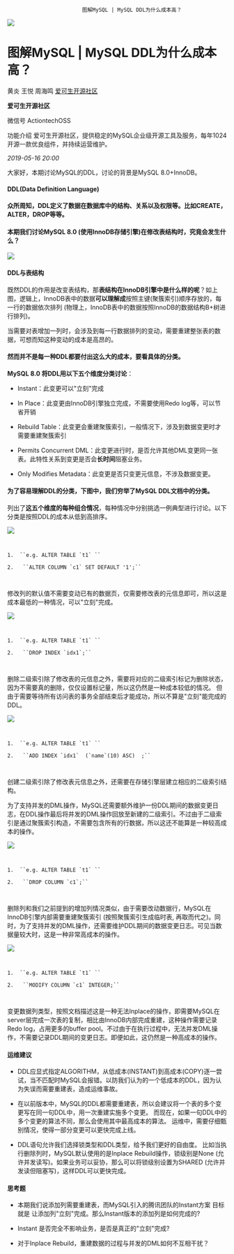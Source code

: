                             图解MySQL | MySQL DDL为什么成本高？                                                                      

![](http://mmbiz.qpic.cn/mmbiz_jpg/ahNFRFeniaGicr1NiaibTf1RQ3VR0ZrfCxLy9BRMFjDoaMibjd4gajFqiblekfB6NbE6F5dDyLkHyXHhx15HV25QbciaA/0?wx_fmt=jpeg)

图解MySQL | MySQL DDL为什么成本高？
==========================

黄炎 王悦 周海鸣 [爱可生开源社区](javascript:void(0);)

**爱可生开源社区** 

微信号 ActiontechOSS

功能介绍 爱可生开源社区，提供稳定的MySQL企业级开源工具及服务，每年1024开源一款优良组件，并持续运营维护。

_2019-05-16 20:00_

大家好，本期讨论MySQL的DDL，讨论的背景是MySQL 8.0+InnoDB。  

  

#### DDL(Data Definition Language)

#### 众所周知，DDL定义了数据在数据库中的结构、关系以及权限等。比如CREATE，ALTER，DROP等等。

#### 本期我们讨论MySQL 8.0 (使用InnoDB存储引擎)在修改表结构时，究竟会发生什么？

  

![](https://mmbiz.qpic.cn/mmbiz_jpg/ahNFRFeniaG8jbPtsHcp3doiaWicfKUHib3apIfTQgoCtZyJdbqUnEHYyJd1YiatvfJZE1hErE1kGWP4CmUeqyw6ia4g/640?wx_fmt=jpeg)

  

#### DDL与表结构

既然DDL的作用是改变表结构，那**表结构在InnoDB引擎中是什么样的呢**？如上图，逻辑上，InnoDB表中的数据**可以理解成**按照主键(聚簇索引)顺序存放的，每一行的数据依次排列 (物理上，InnoDB表中的数据按照InnoDB的数据结构B+树进行排列)。

当需要对表增加一列时，会涉及到每一行数据排列的变动，需要重建整张表的数据，可想而知这种变动的成本是高昂的。

  

#### 然而并不是每一种DDL都要付出这么大的成本，要看具体的分类。

**MySQL 8.0 将DDL用以下五个维度分类讨论**：

*   Instant：此变更可以"立刻"完成
    
*   In Place：此变更由InnoDB引擎独立完成，不需要使用Redo log等，可以节省开销
    
*   Rebuild Table：此变更会重建聚簇索引，一般情况下，涉及到数据变更时才需要重建聚簇索引
    
*   Permits Concurrent DML：此变更进行时，是否允许其他DML变更同一张表。此特性关系到变更是否会**长时间**阻塞业务。
    
*   Only Modifies Metadata：此变更是否只变更元信息，不涉及数据变更。
    

  

#### 为了容易理解DDL的分类，下图中，我们穷举了MySQL DDL文档中的分类。

列出了**这五个维度的每种组合情况**，每种情况中分别挑选一例典型进行讨论。以下分类是按照DDL的成本从低到高排序。

![](https://mmbiz.qpic.cn/mmbiz_jpg/ahNFRFeniaG8jbPtsHcp3doiaWicfKUHib3almZNyicDNYicQB2yVkicPVJzILlqBTAO0tj9muT1rgFkmdOrXLIB6OqoA/640?wx_fmt=jpeg)

```


1.  ``e.g. ALTER TABLE `t1` `` 
    
2.   ``ALTER COLUMN `c1` SET DEFAULT '1';``
    


```

修改列的默认值不需要变动已有的数据页，仅需要修改表的元信息即可，所以这是成本最低的一种情况，可以"立刻"完成。  

  

![](https://mmbiz.qpic.cn/mmbiz_jpg/ahNFRFeniaG8jbPtsHcp3doiaWicfKUHib3azqSwakK5gsmAiaGXEqZW8JWbhTCIDGfoFZbt4KsALVUSa7sVgNvvibXg/640?wx_fmt=jpeg)
  

```


1.  ``e.g. ALTER TABLE `t1` `` 
    
2.   ``DROP INDEX `idx1`;``
    


```

删除二级索引除了修改表的元信息之外，需要将对应的二级索引标记为删除状态，因为不需要真的删除，仅仅设置标记量，所以这仍然是一种成本较低的情况。 但由于需要等待所有访问表的事务全部结束后才能成功，所以不算是"立刻"能完成的DDL。  

  

![](https://mmbiz.qpic.cn/mmbiz_jpg/ahNFRFeniaG8jbPtsHcp3doiaWicfKUHib3aPBZc1ibHBtMcTsSHxKhHnoekfvAibzxydPPBfb1l8DKQMiaicNxvYFDic6g/640?wx_fmt=jpeg)
  

```


1.  ``e.g. ALTER TABLE `t1` `` 
    
2.   ``ADD INDEX `idx1`  (`name`(10) ASC)  ;``
    


```

创建二级索引除了修改表元信息之外，还需要在存储引擎层建立相应的二级索引结构。  

为了支持并发的DML操作，MySQL还需要额外维护一份DDL期间的数据变更日志，在DDL操作最后将并发的DML操作回放至新建的二级索引。不过由于二级索引是通过聚簇索引构造，不需要包含所有的行数据，所以这还不能算是一种较高成本的操作。

  

![](https://mmbiz.qpic.cn/mmbiz_jpg/ahNFRFeniaG8jbPtsHcp3doiaWicfKUHib3a9pRs1wo5RQ8mhhwXD0iaRtRJEClDSyLfclyEdknnX04gL0ibf5MkPtjg/640?wx_fmt=jpeg)

```


1.  ``e.g. ALTER TABLE `t1` `` 
    
2.   ``DROP COLUMN `c1`;``
    


```

删除列和我们之前提到的增加列情况类似，由于需要改动数据行，MySQL在InnoDB引擎内部需要重建聚簇索引 (按照聚簇索引生成临时表, 再取而代之)。同时，为了支持并发的DML操作，还需要维护DDL期间的数据变更日志。可见当数据量较大时，这是一种非常高成本的操作。  

  

![](https://mmbiz.qpic.cn/mmbiz_jpg/ahNFRFeniaG8jbPtsHcp3doiaWicfKUHib3aAjOH0kRffpUy65yvVw2pYNeufGmlfwtcIqfNSz3AicgGEy99TZfhgiaA/640?wx_fmt=jpeg)

```


1.  ``e.g. ALTER TABLE `t1` `` 
    
2.   ``MODIFY COLUMN `c1` INTEGER;``
    


```

变更数据列类型，按照文档描述这是一种无法Inplace的操作，即需要MySQL在server层完成一次表的复制，相比由InnoDB内部完成重建，这种操作需要记录Redo log，占用更多的buffer pool。不过由于在执行过程中，无法并发DML操作，不需要记录DDL期间的变更日志。即便如此，这仍然是一种高成本的操作。  

  

#### 运维建议

*   DDL应显式指定ALGORITHM，从低成本(INSTANT)到高成本(COPY)逐一尝试，当不匹配时MySQL会报错。以防我们认为的一个低成本的DDL，因为认为失误而需要重建表，造成运维事故。
    
*   在以前版本中，MySQL的DDL都需要重建表，所以会建议将一个表的多个变更写在同一句DDL中，用一次重建实施多个变更。 而现在，如果一句DDL中的多个变更的算法不同，那么会使用其中最高成本的算法。 运维中，需要仔细甄别情况，使得一部分变更可以更快完成上线。
    
*   DDL语句允许我们选择锁类型和DDL类型，给予我们更好的自由度。 比如当执行删除列时，MySQL默认使用的是Inplace Rebuild操作，锁级别是None (允许并发读写)。如果业务可以妥协，那么可以将锁级别设置为SHARED (允许并发读但阻塞写)，这样DDL可以更快完成。
    

  

#### 思考题

*   本期我们说添加列需要重建表，而MySQL引入的腾讯团队的Instant方案 目标就是 让添加列"立刻"完成。那么Instant版本的添加列是如何完成的?
    
*   Instant 是否完全不影响业务，是否是真正的"立刻"完成?
    
*   对于Inplace Rebuild，重建数据的过程与并发的DML如何不互相干扰？
    

  